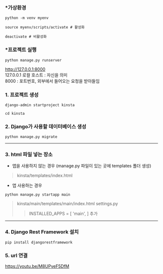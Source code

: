 ### *가상환경
```
python -m venv myenv
```
```
source myenv/scripts/activate # 활성화

deactivate # 비활성화
```

### *프로젝트 실행
```
python manage.py runserver
```
http://127.0.0.1:8000  
127.0.0.1 로컬 호스트 : 자신을 의미  
8000 : 포트번호, 외부에서 들어오는 요청을 받아들임

### 1. 프로젝트 생성
```
django-admin startproject kinsta
```

```
cd kinsta
```

### 2. Django가 사용할 데이터베이스 생성
```
python manage.py migrate
```

<hr/>

### 3. html 파일 넣는 장소
* 앱을 사용하지 않는 경우 (manage.py 파일이 있는 곳에 templates 폴더 생성)<br/>
> kinsta/templates/index.html

* 앱 사용하는 경우
```
python manage.py startapp main
```
> kinsta/main/templates/main/index.html
> settings.py
>> INSTALLED_APPS = [ 'main', ] 추가
<hr/>

### 4. Django Rest Framework 설치
```
pip install djangorestframework
```

### 5. url 연결

https://youtu.be/M8UPyeF5DfM